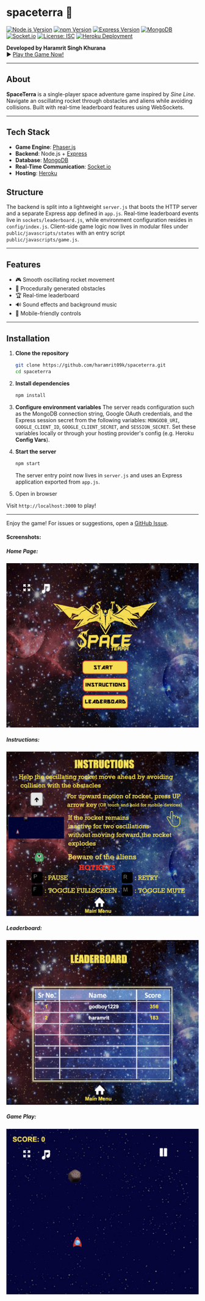 # spaceterra 🚀

[![Node.js Version](https://img.shields.io/badge/node-16.x-brightgreen)](https://nodejs.org/)
[![npm Version](https://img.shields.io/badge/npm-8.x-blue)](https://www.npmjs.com/)
[![Express Version](https://img.shields.io/badge/express-4.17.1-blue)](https://expressjs.com/)
[![MongoDB](https://img.shields.io/badge/MongoDB-3.6.4-green)](https://www.mongodb.com/)
[![Socket.io](https://img.shields.io/badge/socket.io-3.1.1-orange)](https://socket.io/)
[![License: ISC](https://img.shields.io/badge/license-ISC-blue)](https://opensource.org/licenses/ISC)
[![Heroku Deployment](https://img.shields.io/badge/deployed%20on-Heroku-430098)](https://spaceterra.herokuapp.com)

**Developed by Haramrit Singh Khurana**  
▶️ [Play the Game Now!](https://spaceterra.herokuapp.com)

---

## About  
**SpaceTerra** is a single-player space adventure game inspired by *Sine Line*. Navigate an oscillating rocket through obstacles and aliens while avoiding collisions. Built with real-time leaderboard features using WebSockets.

---

## Tech Stack
- **Game Engine**: [Phaser.js](https://phaser.io)
- **Backend**: Node.js + [Express](https://expressjs.com/)  
- **Database**: [MongoDB](https://www.mongodb.com/)  
- **Real-Time Communication**: [Socket.io](https://socket.io/)  
- **Hosting**: [Heroku](https://heroku.com)

## Structure
The backend is split into a lightweight `server.js` that boots the HTTP
server and a separate Express app defined in `app.js`. Real-time
leaderboard events live in `sockets/leaderboard.js`, while environment
configuration resides in `config/index.js`.
Client-side game logic now lives in modular files under
`public/javascripts/states` with an entry script `public/javascripts/game.js`.

---

## Features  
- 🎮 Smooth oscillating rocket movement  
- 🌠 Procedurally generated obstacles  
- 🏆 Real-time leaderboard  
- 🔊 Sound effects and background music  
- 📱 Mobile-friendly controls  

---

## Installation  

1. **Clone the repository**  
   ```bash
   git clone https://github.com/haramrit09k/spaceterra.git
   cd spaceterra
   
2. **Install dependencies**
   ```bash
   npm install
   ```

3. **Configure environment variables**
   The server reads configuration such as the MongoDB connection string,
   Google OAuth credentials, and the Express session secret from the following
   variables: `MONGODB_URI`, `GOOGLE_CLIENT_ID`, `GOOGLE_CLIENT_SECRET`,
   and `SESSION_SECRET`. Set these variables locally or through your hosting
   provider's config (e.g. Heroku **Config Vars**).

4. **Start the server**
   ```bash
   npm start
   ```

   The server entry point now lives in `server.js` and uses an Express
   application exported from `app.js`.

5. Open in browser
   
Visit `http://localhost:3000` to play!

---

Enjoy the game!
For issues or suggestions, open a [GitHub Issue](https://github.com/haramrit09k/spaceterra/issues).


#### Screenshots:

##### Home Page:
![Home Page](screenshots/homepage.png)

##### Instructions:
![Instructions](screenshots/instructions.png)

##### Leaderboard:
![Leaderboard](screenshots/leaderboard.png)

##### Game Play:
![Game Play](screenshots/game.png)
